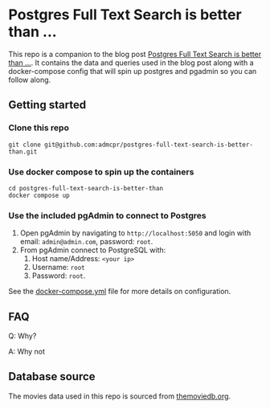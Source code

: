 # Postgres Full Text Search is better than ...

This repo is a companion to the blog post [Postgres Full Text Search is better than ...](https://admcpr.com/postgres-full-text-search-is-better-than-part1). It contains the data and queries used in the blog post along with a docker-compose config that will spin up postgres and pgadmin so you can follow along.

## Getting started

### Clone this repo
```
git clone git@github.com:admcpr/postgres-full-text-search-is-better-than.git
```
### Use docker compose to spin up the containers
```
cd postgres-full-text-search-is-better-than
docker compose up
```
### Use the included pgAdmin to connect to Postgres
1. Open pgAdmin by navigating to `http://localhost:5050` and login with email: `admin@admin.com`, password: `root`.
1. From pgAdmin connect to PostgreSQL with:
   1. Host name/Address: `<your ip>`
   2. Username: `root`
   3. Password: `root`.

See the [docker-compose.yml](docker-compose.yml) file for more details on configuration. 

## FAQ
Q: Why?

A: Why not

## Database source
The movies data used in this repo is sourced from [themoviedb.org](https://www.themoviedb.org/).
